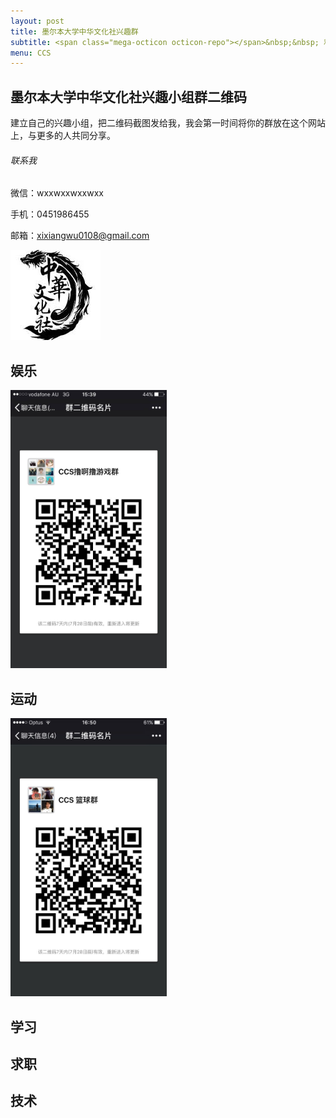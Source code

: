 ```yaml
---
layout: post
title: 墨尔本大学中华文化社兴趣群
subtitle: <span class="mega-octicon octicon-repo"></span>&nbsp;&nbsp; 和靠谱的人做靠谱的事
menu: CCS
---
```


## 墨尔本大学中华文化社兴趣小组群二维码

建立自己的兴趣小组，把二维码截图发给我，我会第一时间将你的群放在这个网站上，与更多的人共同分享。

###### 联系我

微信：wxxwxxwxxwxx

手机：0451986455

邮箱：xixiangwu0108@gmail.com

![](https://github.com/XixiangWu/xixiangwu.github.io/blob/master/ccs_resources/ccslogo.jpg?raw=true)

## 娱乐
<img src="https://github.com/XixiangWu/xixiangwu.github.io/blob/master/ccs_resources/youxiqun.jpeg?raw=true" width="250">

## 运动

<img src="https://github.com/XixiangWu/xixiangwu.github.io/blob/master/ccs_resources/lanqiuqun.jpeg?raw=true" width="250">

## 学习


## 求职


## 技术


